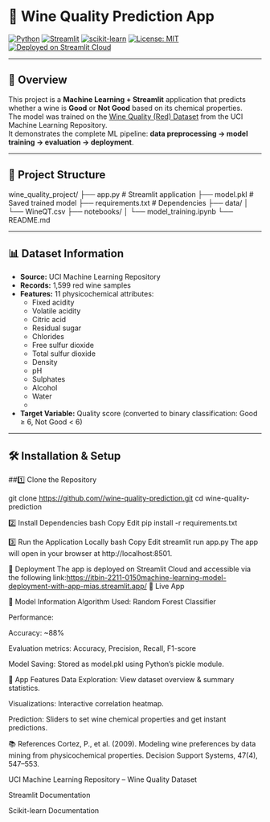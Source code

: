

# 🍷 Wine Quality Prediction App

[![Python](https://img.shields.io/badge/Python-3.9%2B-blue?logo=python)](https://www.python.org/)
[![Streamlit](https://img.shields.io/badge/Streamlit-1.20%2B-FF4B4B?logo=streamlit)](https://streamlit.io/)
[![scikit-learn](https://img.shields.io/badge/scikit--learn-1.3%2B-orange?logo=scikit-learn)](https://scikit-learn.org/)
[![License: MIT](https://img.shields.io/badge/License-MIT-green.svg)](LICENSE)
[![Deployed on Streamlit Cloud](https://img.shields.io/badge/Deployed%20on-Streamlit%20Cloud-FF4B4B?logo=streamlit)](https://itbin-2211-0150machine-learning-model-deployment-with-app-mias.streamlit.app/)

---

## 📌 Overview
This project is a **Machine Learning + Streamlit** application that predicts whether a wine is **Good** or **Not Good** based on its chemical properties.  
The model was trained on the [Wine Quality (Red) Dataset]([https://archive.ics.uci.edu/ml/datasets/Wine+Quality](https://www.kaggle.com/datasets/yasserh/wine-quality-dataset)) from the UCI Machine Learning Repository.  
It demonstrates the complete ML pipeline: **data preprocessing → model training → evaluation → deployment**.

---

## 📂 Project Structure
wine_quality_project/
├── app.py # Streamlit application
├── model.pkl # Saved trained model
├── requirements.txt # Dependencies
├── data/
│ └── WineQT.csv
├── notebooks/
│ └── model_training.ipynb
└── README.md


---

## 📊 Dataset Information

- **Source:** UCI Machine Learning Repository  
- **Records:** 1,599 red wine samples  
- **Features:** 11 physicochemical attributes:
  - Fixed acidity
  - Volatile acidity
  - Citric acid
  - Residual sugar
  - Chlorides
  - Free sulfur dioxide
  - Total sulfur dioxide
  - Density
  - pH
  - Sulphates
  - Alcohol
  - Water
  - 
- **Target Variable:** Quality score (converted to binary classification: Good ≥ 6, Not Good < 6)

---

## 🛠 Installation & Setup
##1️⃣ Clone the Repository

git clone [https://github.com/<AkilaSrimantha>/wine-quality-prediction.git](https://github.com/AkilaSrimantha/ITBIN-2211-0150_Machine-Learning-with-Streamlit.git)
cd wine-quality-prediction

2️⃣ Install Dependencies
bash
Copy
Edit
pip install -r requirements.txt

3️⃣ Run the Application Locally
bash
Copy
Edit
streamlit run app.py
The app will open in your browser at http://localhost:8501.

🚀 Deployment
The app is deployed on Streamlit Cloud and accessible via the following link:https://itbin-2211-0150machine-learning-model-deployment-with-app-mias.streamlit.app/
🔗 Live App

🤖 Model Information
Algorithm Used: Random Forest Classifier

Performance:

Accuracy: ~88%

Evaluation metrics: Accuracy, Precision, Recall, F1-score

Model Saving: Stored as model.pkl using Python’s pickle module.

📸 App Features
Data Exploration: View dataset overview & summary statistics.

Visualizations: Interactive correlation heatmap.

Prediction: Sliders to set wine chemical properties and get instant predictions.




📚 References
Cortez, P., et al. (2009). Modeling wine preferences by data mining from physicochemical properties. Decision Support Systems, 47(4), 547–553.

UCI Machine Learning Repository – Wine Quality Dataset

Streamlit Documentation

Scikit-learn Documentation
